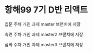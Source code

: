 # 항해99 7기 D반 리액트

입문 주차 개인 과제
master 브랜치에 저장

숙련 주차 개인 과제
master2 브랜치에 저장 

심화 주차 개인 과제
master3 브랜치에 저장

